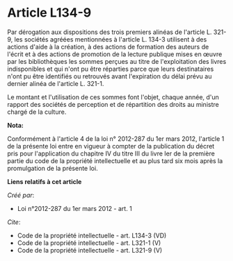 # Article L134-9

Par dérogation aux dispositions des trois premiers alinéas de l'article L. 321-9, les sociétés agréées mentionnées à
l'article L. 134-3 utilisent à des actions d'aide à la création, à des actions de formation des auteurs de l'écrit et à des
actions de promotion de la lecture publique mises en œuvre par les bibliothèques les sommes perçues au titre de
l'exploitation des livres indisponibles et qui n'ont pu être réparties parce que leurs destinataires n'ont pu être identifiés
ou retrouvés avant l'expiration du délai prévu au dernier alinéa de l'article L. 321-1.

Le montant et l'utilisation de ces sommes font l'objet, chaque année, d'un rapport des sociétés de perception et de
répartition des droits au ministre chargé de la culture.

**Nota:**

Conformément à l'article 4 de la loi n° 2012-287 du 1er mars 2012, l'article 1 de la présente loi entre en vigueur à compter
de la publication du décret pris pour l'application du chapitre IV du titre III du livre Ier de la première partie du code de
la propriété intellectuelle et au plus tard six mois après la promulgation de la présente loi.

**Liens relatifs à cet article**

_Créé par_:

  - Loi n°2012-287 du 1er mars 2012 - art. 1

_Cite_:

  - Code de la propriété intellectuelle - art. L134-3 (VD)
  - Code de la propriété intellectuelle - art. L321-1 (V)
  - Code de la propriété intellectuelle - art. L321-9 (V)
